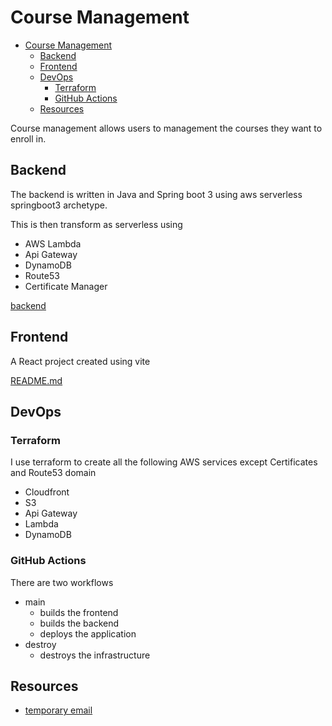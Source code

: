 # Course Management

- [Course Management](#course-management)
  - [Backend](#backend)
  - [Frontend](#frontend)
  - [DevOps](#devops)
    - [Terraform](#terraform)
    - [GitHub Actions](#github-actions)
  - [Resources](#resources)


Course management allows users to management the courses they want to enroll in.

## Backend

The backend is written in Java and Spring boot 3 using aws serverless springboot3 archetype.

This is then transform as serverless using

- AWS Lambda
- Api Gateway
- DynamoDB
- Route53
- Certificate Manager

[backend](./backend-ald/README.md)

## Frontend

A React project created using vite

[README.md](./web-s3/README.md)

## DevOps

### Terraform

I use terraform to create all the following AWS services except Certificates and Route53 domain

- Cloudfront
- S3
- Api Gateway
- Lambda
- DynamoDB

### GitHub Actions

There are two workflows

- main
  - builds the frontend
  - builds the backend
  - deploys the application
- destroy
  - destroys the infrastructure

## Resources

- [temporary email](https://temp-mail.org/)